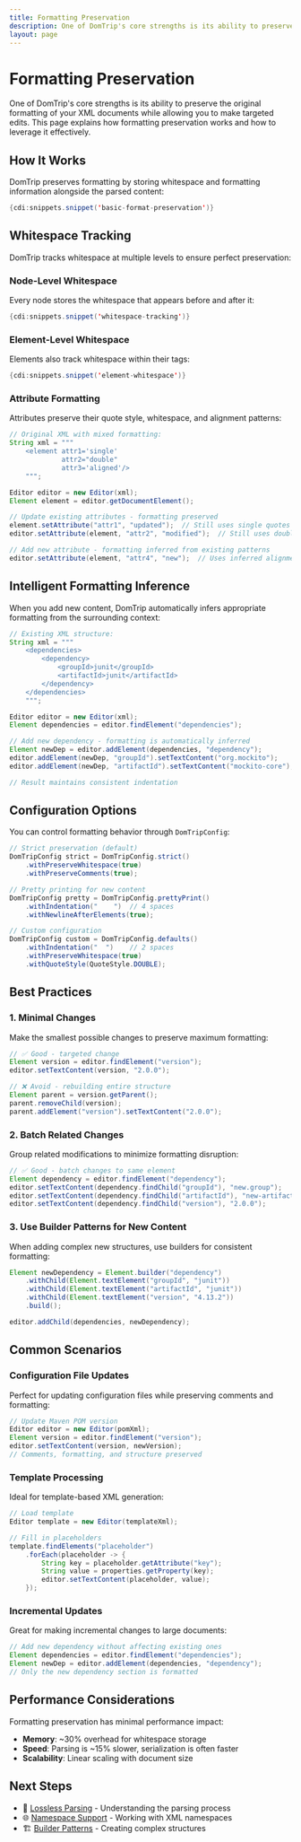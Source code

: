 ```yaml
---
title: Formatting Preservation
description: One of DomTrip's core strengths is its ability to preserve the original formatting of your XML documents while allowing you to make targeted edits
layout: page
---
```


# Formatting Preservation

One of DomTrip's core strengths is its ability to preserve the original formatting of your XML documents while allowing you to make targeted edits. This page explains how formatting preservation works and how to leverage it effectively.

## How It Works

DomTrip preserves formatting by storing whitespace and formatting information alongside the parsed content:

```java
{cdi:snippets.snippet('basic-format-preservation')}
```

## Whitespace Tracking

DomTrip tracks whitespace at multiple levels to ensure perfect preservation:

### Node-Level Whitespace
Every node stores the whitespace that appears before and after it:

```java
{cdi:snippets.snippet('whitespace-tracking')}
```

### Element-Level Whitespace
Elements also track whitespace within their tags:

```java
{cdi:snippets.snippet('element-whitespace')}
```

### Attribute Formatting
Attributes preserve their quote style, whitespace, and alignment patterns:

```java
// Original XML with mixed formatting:
String xml = """
    <element attr1='single'
             attr2="double"
             attr3='aligned'/>
    """;

Editor editor = new Editor(xml);
Element element = editor.getDocumentElement();

// Update existing attributes - formatting preserved
element.setAttribute("attr1", "updated");  // Still uses single quotes
editor.setAttribute(element, "attr2", "modified");  // Still uses double quotes

// Add new attribute - formatting inferred from existing patterns
editor.setAttribute(element, "attr4", "new");  // Uses inferred alignment and quotes
```

## Intelligent Formatting Inference

When you add new content, DomTrip automatically infers appropriate formatting from the surrounding context:

```java
// Existing XML structure:
String xml = """
    <dependencies>
        <dependency>
            <groupId>junit</groupId>
            <artifactId>junit</artifactId>
        </dependency>
    </dependencies>
    """;

Editor editor = new Editor(xml);
Element dependencies = editor.findElement("dependencies");

// Add new dependency - formatting is automatically inferred
Element newDep = editor.addElement(dependencies, "dependency");
editor.addElement(newDep, "groupId").setTextContent("org.mockito");
editor.addElement(newDep, "artifactId").setTextContent("mockito-core");

// Result maintains consistent indentation
```

## Configuration Options

You can control formatting behavior through `DomTripConfig`:

```java
// Strict preservation (default)
DomTripConfig strict = DomTripConfig.strict()
    .withPreserveWhitespace(true)
    .withPreserveComments(true);

// Pretty printing for new content
DomTripConfig pretty = DomTripConfig.prettyPrint()
    .withIndentation("    ")  // 4 spaces
    .withNewlineAfterElements(true);

// Custom configuration
DomTripConfig custom = DomTripConfig.defaults()
    .withIndentation("  ")    // 2 spaces
    .withPreserveWhitespace(true)
    .withQuoteStyle(QuoteStyle.DOUBLE);
```

## Best Practices

### 1. Minimal Changes
Make the smallest possible changes to preserve maximum formatting:

```java
// ✅ Good - targeted change
Element version = editor.findElement("version");
editor.setTextContent(version, "2.0.0");

// ❌ Avoid - rebuilding entire structure
Element parent = version.getParent();
parent.removeChild(version);
parent.addElement("version").setTextContent("2.0.0");
```

### 2. Batch Related Changes
Group related modifications to minimize formatting disruption:

```java
// ✅ Good - batch changes to same element
Element dependency = editor.findElement("dependency");
editor.setTextContent(dependency.findChild("groupId"), "new.group");
editor.setTextContent(dependency.findChild("artifactId"), "new-artifact");
editor.setTextContent(dependency.findChild("version"), "2.0.0");
```

### 3. Use Builder Patterns for New Content
When adding complex new structures, use builders for consistent formatting:

```java
Element newDependency = Element.builder("dependency")
    .withChild(Element.textElement("groupId", "junit"))
    .withChild(Element.textElement("artifactId", "junit"))
    .withChild(Element.textElement("version", "4.13.2"))
    .build();

editor.addChild(dependencies, newDependency);
```

## Common Scenarios

### Configuration File Updates
Perfect for updating configuration files while preserving comments and formatting:

```java
// Update Maven POM version
Editor editor = new Editor(pomXml);
Element version = editor.findElement("version");
editor.setTextContent(version, newVersion);
// Comments, formatting, and structure preserved
```

### Template Processing
Ideal for template-based XML generation:

```java
// Load template
Editor template = new Editor(templateXml);

// Fill in placeholders
template.findElements("placeholder")
    .forEach(placeholder -> {
        String key = placeholder.getAttribute("key");
        String value = properties.getProperty(key);
        editor.setTextContent(placeholder, value);
    });
```

### Incremental Updates
Great for making incremental changes to large documents:

```java
// Add new dependency without affecting existing ones
Element dependencies = editor.findElement("dependencies");
Element newDep = editor.addElement(dependencies, "dependency");
// Only the new dependency section is formatted
```

## Performance Considerations

Formatting preservation has minimal performance impact:

- **Memory**: ~30% overhead for whitespace storage
- **Speed**: Parsing is ~15% slower, serialization is often faster
- **Scalability**: Linear scaling with document size

## Next Steps

- 🔄 [Lossless Parsing](../../docs/features/lossless-parsing/) - Understanding the parsing process
- 🌐 [Namespace Support](../../docs/features/namespace-support/) - Working with XML namespaces
- 🏗️ [Builder Patterns](../../docs/advanced/factory-methods/) - Creating complex structures
